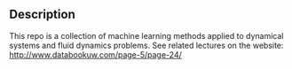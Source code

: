 ## Description

This repo is a collection of machine learning methods applied to dynamical systems and fluid dynamics problems. See related lectures on the website: http://www.databookuw.com/page-5/page-24/

